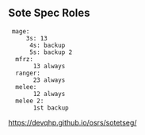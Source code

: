 

Sote Spec Roles
------------------------------
     mage:
	     3s: 13
	      4s: backup
	      5s: backup 2
      mfrz:
	       13 always
      ranger:
	       23 always
      melee:
	       12 always
      melee 2:
	       1st backup


https://devqhp.github.io/osrs/sotetseg/